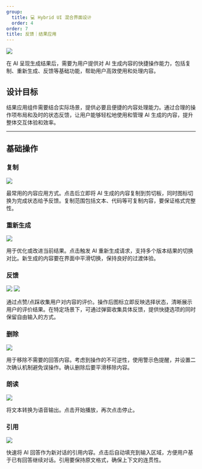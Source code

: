 ```yaml
---
group:
  title: 💻 Hybrid UI 混合界面设计
  order: 4
order: 7
title: 反馈｜结果应用
---
```


![](https://mdn.alipayobjects.com/huamei_iwk9zp/afts/img/A*LGETTJIfYe0AAAAAAAAAAAAADgCCAQ/fmt.webp)

在 AI 呈现生成结果后，需要为用户提供对 AI 生成内容的快捷操作能力，包括复制、重新生成、反馈等基础功能，帮助用户高效使用和处理内容。

## 设计目标

结果应用组件需要结合实际场景，提供必要且便捷的内容处理能力。通过合理的操作项布局和及时的状态反馈，让用户能够轻松地使用和管理 AI 生成的内容，提升整体交互体验和效率。

---

## 基础操作

### 复制

<ImagePreview>
<img class="preview-img no-padding" src="https://mdn.alipayobjects.com/huamei_iwk9zp/afts/img/A*QOSfTLjK1kEAAAAAAAAAAAAADgCCAQ/fmt.webp">
</ImagePreview>

最常用的内容应用方式。点击后立即将 AI 生成的内容复制到剪切板，同时图标切换为完成状态给予反馈。复制范围包括文本、代码等可复制内容，要保证格式完整性。

### 重新生成

<ImagePreview>
<img class="preview-img no-padding" src="https://mdn.alipayobjects.com/huamei_iwk9zp/afts/img/A*_5uNR7dvpAAAAAAAAAAAAAAADgCCAQ/fmt.webp">
</ImagePreview>

用于优化或改进当前结果。点击触发 AI 重新生成请求，支持多个版本结果的切换对比。新生成的内容要在界面中平滑切换，保持良好的过渡体验。

### 反馈

<ImagePreview>
<img class="preview-img no-padding" src="https://mdn.alipayobjects.com/huamei_iwk9zp/afts/img/A*i1aMRKn7WLEAAAAAAAAAAAAADgCCAQ/fmt.webp">
</ImagePreview>

<ImagePreview>
<img class="preview-img no-padding" src="https://mdn.alipayobjects.com/huamei_iwk9zp/afts/img/A*Am8ARrPiHhYAAAAAAAAAAAAADgCCAQ/fmt.webp">
</ImagePreview>

通过点赞/点踩收集用户对内容的评价。操作后图标立即反映选择状态，清晰展示用户的评价结果。在特定场景下，可通过弹窗收集具体反馈，提供快捷选项的同时保留自由输入的方式。

### 删除

<ImagePreview>
<img class="preview-img no-padding" src="https://mdn.alipayobjects.com/huamei_iwk9zp/afts/img/A*C_PTQIUXkL8AAAAAAAAAAAAADgCCAQ/fmt.webp">
</ImagePreview>

用于移除不需要的回答内容。考虑到操作的不可逆性，使用警示色提醒，并设置二次确认机制避免误操作。确认删除后要平滑移除内容。

### 朗读

<ImagePreview>
<img class="preview-img no-padding" src="https://mdn.alipayobjects.com/huamei_iwk9zp/afts/img/A*gG4nQZZOQYoAAAAAAAAAAAAADgCCAQ/fmt.webp">
</ImagePreview>

将文本转换为语音输出。点击开始播放，再次点击停止。

### 引用

<ImagePreview>
<img class="preview-img no-padding" src="https://mdn.alipayobjects.com/huamei_iwk9zp/afts/img/A*GUaJQrP0sqQAAAAAAAAAAAAADgCCAQ/fmt.webp">
</ImagePreview>

快速将 AI 回答作为新对话的引用内容。点击后自动填充到输入区域，方便用户基于已有回答继续对话。引用要保持原文格式，确保上下文的连贯性。

<br/>
